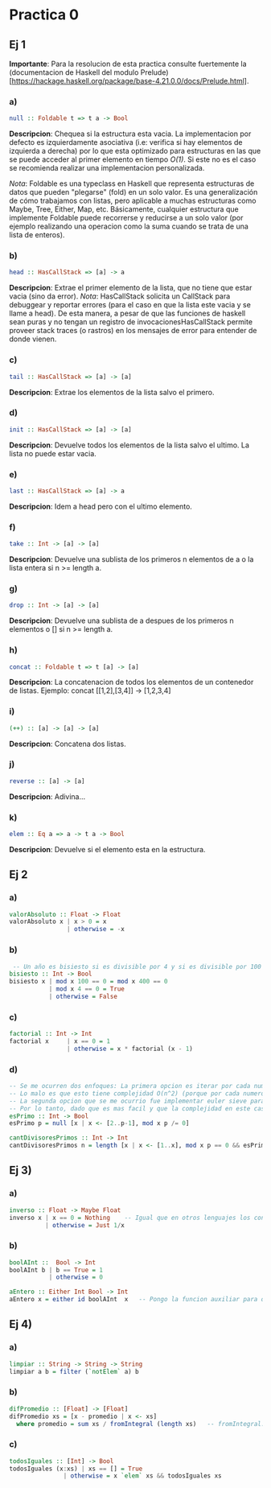 # Practica 0
## Ej 1
**Importante**: Para la resolucion de esta practica consulte fuertemente la (documentacion de Haskell del modulo Prelude)[https://hackage.haskell.org/package/base-4.21.0.0/docs/Prelude.html].
### a)
```haskell
null :: Foldable t => t a -> Bool
```
**Descripcion**: Chequea si la estructura esta vacia. La implementacion por defecto es izquierdamente asociativa (i.e: verifica si hay elementos de izquierda a derecha) por lo que esta optimizado para estructuras en las que se puede acceder al primer elemento en tiempo *O(1)*. Si este no es el caso se recomienda realizar una implementacion personalizada.

*Nota*: Foldable es una typeclass en Haskell que representa estructuras de datos que pueden "plegarse" (fold) en un solo valor. Es una generalización de cómo trabajamos con listas, pero aplicable a muchas estructuras como Maybe, Tree, Either, Map, etc. Básicamente, cualquier estructura que implemente Foldable puede recorrerse y reducirse a un solo valor (por ejemplo realizando una operacion como la suma cuando se trata de una lista de enteros).

### b)
```haskell
head :: HasCallStack => [a] -> a
```
**Descripcion**: Extrae el primer elemento de la lista, que no tiene que estar vacia (sino da error).
*Nota*: HasCallStack solicita un CallStack para debuggear y reportar errores (para el caso en que la lista este vacia y se llame a head). De esta manera, a pesar de que las funciones de haskell sean puras y no tengan un registro de invocacionesHasCallStack permite proveer stack traces (o rastros) en los mensajes de error para entender de donde vienen.

### c)
```haskell
tail :: HasCallStack => [a] -> [a]
```
**Descripcion**: Extrae los elementos de la lista salvo el primero.


### d)
```haskell
init :: HasCallStack => [a] -> [a]
```
**Descripcion**: Devuelve todos los elementos de la lista salvo el ultimo. La lista no puede estar vacia.


### e)
```haskell
last :: HasCallStack => [a] -> a
```
**Descripcion**: Idem a head pero con el ultimo elemento.

### f)
```haskell
take :: Int -> [a] -> [a]
```
**Descripcion**: Devuelve una sublista de los primeros n elementos de a o la lista entera si n >= length a.


### g)
```haskell
drop :: Int -> [a] -> [a]
```
**Descripcion**: Devuelve una sublista de a despues de los primeros n elementos o [] si n >= length a.

### h)
```haskell
concat :: Foldable t => t [a] -> [a]
```
**Descripcion**: La concatenacion de todos los elementos de un contenedor de listas. Ejemplo: concat [[1,2],[3,4]] -> [1,2,3,4]

### i)
```haskell
(++) :: [a] -> [a] -> [a]
```
**Descripcion**: Concatena dos listas.

### j)
```haskell
reverse :: [a] -> [a]
```
**Descripcion**: Adivina...

### k)
```haskell
elem :: Eq a => a -> t a -> Bool 
```
**Descripcion**: Devuelve si el elemento esta en la estructura.

## Ej 2
### a)
```haskell
valorAbsoluto :: Float -> Float
valorAbsoluto x | x > 0 = x
                | otherwise = -x
```

### b)
```haskell
 -- Un año es bisiesto si es divisible por 4 y si es divisible por 100 tiene que serlo por 400
bisiesto :: Int -> Bool 
bisiesto x | mod x 100 == 0 = mod x 400 == 0
           | mod x 4 == 0 = True     
           | otherwise = False
```

### c)
```haskell
factorial :: Int -> Int 
factorial x     | x == 0 = 1
                | otherwise = x * factorial (x - 1)
```

### d)
```haskell
-- Se me ocurren dos enfoques: La primera opcion es iterar por cada numero entre 1 y n y ver si es primo y si divide a n.
-- Lo malo es que esto tiene complejidad O(n^2) (porque por cada numero j que probamos tenemos que ver que no existe ninguno perteneciente al intervalo [2, j-1] que lo divida). 
-- La segunda opcion que se me ocurrio fue implementar euler sieve para encontrar primos hasta n. Esto es O(n), sin embargo en el paradigma funcional parece no haber una manera eficiente de computar este algoritmo por la naturaleza del mismo (ver: https://arxiv.org/pdf/1811.09840).
-- Por lo tanto, dado que es mas facil y que la complejidad en este caso no la puedo mejorar voy a optar por la primera solucion
esPrimo :: Int -> Bool
esPrimo p = null [x | x <- [2..p-1], mod x p /= 0]

cantDivisoresPrimos :: Int -> Int 
cantDivisoresPrimos n = length [x | x <- [1..x], mod x p == 0 && esPrimo x]     -- El operador && es lazy en el segundo argumento asi que ponemos lo computacionalmente barato a la izquierda. Asi solo chequeamos si un numero es primo solo cuando sabemos que divide a n
```

## Ej 3)
### a)

```haskell
inverso :: Float -> Maybe Float
inverso x | x == 0 = Nothing    -- Igual que en otros lenguajes los condicionales se ejecutan de arriba a abajo.
          | otherwise = Just 1/x
```

### b)

```haskell
boolAInt ::  Bool -> Int
boolAInt b | b == True = 1
           | otherwise = 0

aEntero :: Either Int Bool -> Int
aEntero x = either id boolAInt  x   -- Pongo la funcion auxiliar para que sea mas claro. either aplica la funcion de la izquierda si el tipo es Int y la de la derecha si es Bool.
```

## Ej 4)
### a)
```haskell
limpiar :: String -> String -> String
limpiar a b = filter (`notElem` a) b
```

### b)
```haskell
difPromedio :: [Float] -> [Float]
difPromedio xs = [x - promedio | x <- xs]
  where promedio = sum xs / fromIntegral (length xs)   -- fromIntegral: Para que no haya problemas de tipos.
```

### c)
```haskell
todosIguales :: [Int] -> Bool
todosIguales (x:xs) | xs == [] = True
               | otherwise = x `elem` xs && todosIguales xs
```
